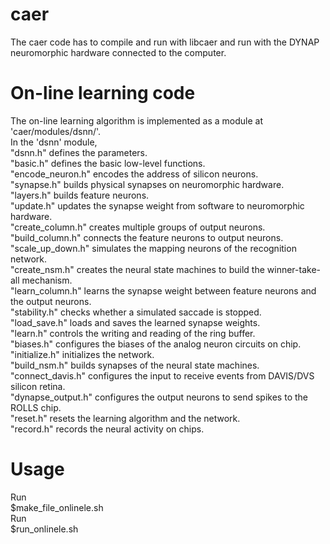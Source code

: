 # caer

The caer code has to compile and run with libcaer and run with the DYNAP neuromorphic hardware connected to the computer. <br />

# On-line learning code
The on-line learning algorithm is implemented as a module at 'caer/modules/dsnn/'. <br />
In the 'dsnn' module, <br />
"dsnn.h" defines the parameters. <br />
"basic.h" defines the basic low-level functions. <br />
"encode_neuron.h" encodes the address of silicon neurons. <br />
"synapse.h" builds physical synapses on neuromorphic hardware. <br />
"layers.h" builds feature neurons. <br />
"update.h" updates the synapse weight from software to neuromorphic hardware. <br />
"create_column.h" creates multiple groups of output neurons. <br />
"build_column.h" connects the feature neurons to output neurons. <br />
"scale_up_down.h" simulates the mapping neurons of the recognition network. <br />
"create_nsm.h" creates the neural state machines to build the winner-take-all mechanism. <br />
"learn_column.h" learns the synapse weight between feature neurons and the output neurons. <br />
"stability.h" checks whether a simulated saccade is stopped. <br />
"load_save.h" loads and saves the learned synapse weights. <br />
"learn.h" controls the writing and reading of the ring buffer. <br />
"biases.h" configures the biases of the analog neuron circuits on chip. <br />
"initialize.h" initializes the network. <br />
"build_nsm.h" builds synapses of the neural state machines. <br /> 
"connect_davis.h" configures the input to receive events from DAVIS/DVS silicon retina. <br />
"dynapse_output.h" configures the output neurons to send spikes to the ROLLS chip. <br />
"reset.h" resets the learning algorithm and the network. <br />
"record.h" records the neural activity on chips. <br />

# Usage
Run <br />
$make_file_onlinele.sh <br />
Run <br />
$run_onlinele.sh <br />
